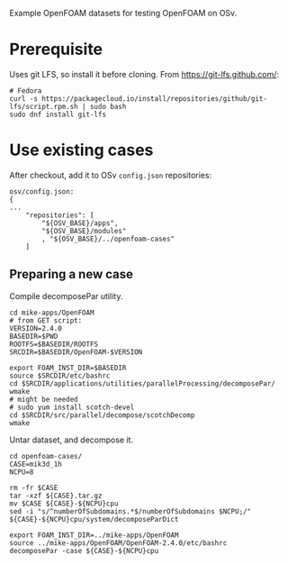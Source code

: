 Example OpenFOAM datasets for testing OpenFOAM on OSv.

# Prerequisite

Uses git LFS, so install it before cloning.
From https://git-lfs.github.com/:
```
# Fedora
curl -s https://packagecloud.io/install/repositories/github/git-lfs/script.rpm.sh | sudo bash
sudo dnf install git-lfs
```

# Use existing cases

After checkout, add it to OSv `config.json` repositories:
```
osv/config.json:
{
...
    "repositories": [
        "${OSV_BASE}/apps",
        "${OSV_BASE}/modules"
        , "${OSV_BASE}/../openfoam-cases"
    ]
```

## Preparing a new case

Compile decomposePar utility.
```
cd mike-apps/OpenFOAM
# from GET script:
VERSION=2.4.0
BASEDIR=$PWD
ROOTFS=$BASEDIR/ROOTFS
SRCDIR=$BASEDIR/OpenFOAM-$VERSION

export FOAM_INST_DIR=$BASEDIR
source $SRCDIR/etc/bashrc
cd $SRCDIR/applications/utilities/parallelProcessing/decomposePar/
wmake
# might be needed
# sudo yum install scotch-devel
cd $SRCDIR/src/parallel/decompose/scotchDecomp
wmake

```

Untar dataset, and decompose it.
```
cd openfoam-cases/
CASE=mik3d_1h
NCPU=8

rm -fr $CASE
tar -xzf ${CASE}.tar.gz
mv $CASE ${CASE}-${NCPU}cpu
sed -i "s/^numberOfSubdomains.*$/numberOfSubdomains $NCPU;/" ${CASE}-${NCPU}cpu/system/decomposeParDict

export FOAM_INST_DIR=../mike-apps/OpenFOAM
source ../mike-apps/OpenFOAM/OpenFOAM-2.4.0/etc/bashrc 
decomposePar -case ${CASE}-${NCPU}cpu
```
